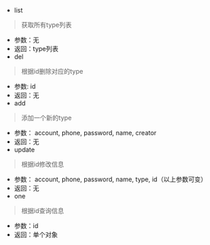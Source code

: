 - list
 > 获取所有type列表
 - 参数：无
 - 返回：type列表
- del
 > 根据id删除对应的type
 - 参数: id
 - 返回：无
- add
 > 添加一个新的type
 - 参数： account, phone, password, name, creator
 - 返回：无
- update
 > 根据id修改信息
 - 参数： account, phone, password, name, type, id（以上参数可变）
 - 返回：无
- one
 > 根据id查询信息
 - 参数：id
 - 返回：单个对象
